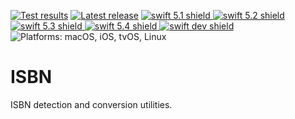 [comment]: <> (Header Generated by ActionStatus 2.0 - 400)

[![Test results][tests shield]][actions] [![Latest release][release shield]][releases] [![swift 5.1 shield] ![swift 5.2 shield] ![swift 5.3 shield] ![swift 5.4 shield] ![swift dev shield]][swift] ![Platforms: macOS, iOS, tvOS, Linux][platforms shield]

[release shield]: https://img.shields.io/github/v/release/elegantchaos/ISBN
[platforms shield]: https://img.shields.io/badge/platforms-macOS_iOS_tvOS_Linux-lightgrey.svg?style=flat "macOS, iOS, tvOS, Linux"
[tests shield]: https://github.com/elegantchaos/ISBN/workflows/Tests/badge.svg
[swift 5.1 shield]: https://img.shields.io/badge/swift-5.1-F05138.svg "Swift 5.1"
[swift 5.2 shield]: https://img.shields.io/badge/swift-5.2-F05138.svg "Swift 5.2"
[swift 5.3 shield]: https://img.shields.io/badge/swift-5.3-F05138.svg "Swift 5.3"
[swift 5.4 shield]: https://img.shields.io/badge/swift-5.4-F05138.svg "Swift 5.4"
[swift dev shield]: https://img.shields.io/badge/swift-dev-F05138.svg "Swift dev"

[swift]: https://swift.org
[releases]: https://github.com/elegantchaos/ISBN/releases
[actions]: https://github.com/elegantchaos/ISBN/actions

[comment]: <> (End of ActionStatus Header)

# ISBN

ISBN detection and conversion utilities.
